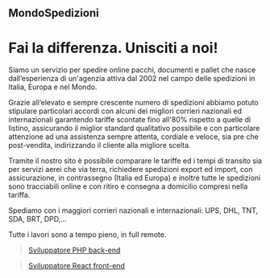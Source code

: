 ## MondoSpedizioni

# Fai la differenza. Unisciti a noi!

Siamo un servizio per spedire online pacchi, documenti e pallet che nasce dall’esperienza di un'agenzia attiva dal 2002 nel campo delle spedizioni in Italia, Europa e nel Mondo.

Grazie all’elevato e sempre crescente numero di spedizioni abbiamo potuto stipulare particolari accordi con alcuni dei migliori corrieri nazionali ed internazionali garantendo tariffe scontate fino all'80% rispetto a quelle di listino, assicurando il miglior standard qualitativo possibile e con particolare attenzione ad una assistenza sempre attenta, cordiale e veloce, sia pre che post-vendita, indirizzando il cliente alla migliore scelta.

Tramite il nostro sito è possibile comparare le tariffe ed i tempi di transito sia per servizi aerei che via terra, richiedere spedizioni export ed import, con assicurazione, in contrassegno (Italia ed Europa) e inoltre tutte le spedizioni sono tracciabili online e con ritiro e consegna a domicilio compresi nella tariffa.

Spediamo con i maggiori corrieri nazionali e internazionali: UPS, DHL, TNT, SDA, BRT, DPD,…

Tutte i lavori sono a tempo pieno, in full remote.

> [Sviluppatore PHP back-end](https://mondospedizioni.notion.site/Sviluppatore-PHP-back-end-31a83c87acb547d0b3e48542de5660c5)

> [Sviluppatore React front-end](https://mondospedizioni.notion.site/Sviluppatore-React-front-end-ba7d2a310d7941e5a137b4ff2116e34b)

